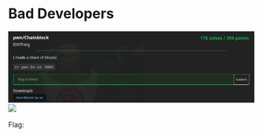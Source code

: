 # Bad Developers

<img src="Images/challenge.png" width="500" >

<img src="Images/code.png" width="800" >

Flag:

